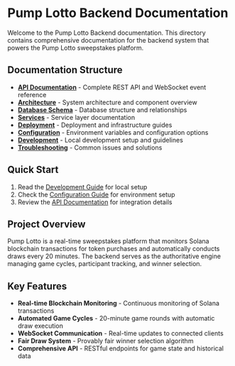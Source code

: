# Pump Lotto Backend Documentation

Welcome to the Pump Lotto Backend documentation. This directory contains comprehensive documentation for the backend system that powers the Pump Lotto sweepstakes platform.

## Documentation Structure

- **[API Documentation](./api.md)** - Complete REST API and WebSocket event reference
- **[Architecture](./architecture.md)** - System architecture and component overview
- **[Database Schema](./database.md)** - Database structure and relationships
- **[Services](./services.md)** - Service layer documentation
- **[Deployment](./deployment.md)** - Deployment and infrastructure guides
- **[Configuration](./configuration.md)** - Environment variables and configuration options
- **[Development](./development.md)** - Local development setup and guidelines
- **[Troubleshooting](./troubleshooting.md)** - Common issues and solutions

## Quick Start

1. Read the [Development Guide](./development.md) for local setup
2. Check the [Configuration Guide](./configuration.md) for environment setup
3. Review the [API Documentation](./api.md) for integration details

## Project Overview

Pump Lotto is a real-time sweepstakes platform that monitors Solana blockchain transactions for token purchases and automatically conducts draws every 20 minutes. The backend serves as the authoritative engine managing game cycles, participant tracking, and winner selection.

## Key Features

- **Real-time Blockchain Monitoring** - Continuous monitoring of Solana transactions
- **Automated Game Cycles** - 20-minute game rounds with automatic draw execution
- **WebSocket Communication** - Real-time updates to connected clients
- **Fair Draw System** - Provably fair winner selection algorithm
- **Comprehensive API** - RESTful endpoints for game state and historical data